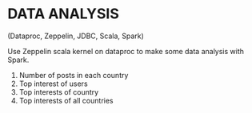 # DATA ANALYSIS 
(Dataproc, Zeppelin, JDBC, Scala, Spark)

Use Zeppelin scala kernel on dataproc to make some data analysis with Spark.

1. Number of posts in each country
2. Top interest of users
3. Top interests of country
4. Top interests of all countries